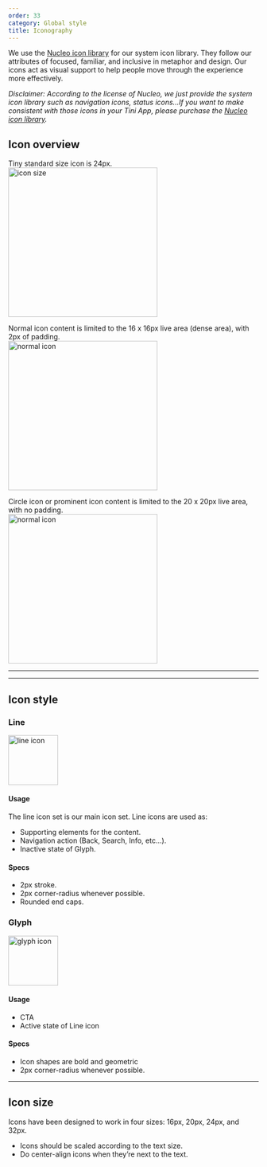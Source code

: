 ```yaml
---
order: 33
category: Global style
title: Iconography
---
```


We use the [Nucleo icon library](https://nucleoapp.com/) for our system icon library. They follow our attributes of focused, familiar, and inclusive in metaphor and design. Our icons act as visual support to help people move through the experience more effectively.

_Disclaimer: According to the license of Nucleo, we just provide the system icon library such as navigation icons, status icons...If you want to make consistent with those icons in your Tini App, please purchase the [Nucleo icon library](https://nucleoapp.com/)._

## Icon overview

Tiny standard size icon is 24px. <br />
<img className="img-basic" src="https://salt.tikicdn.com/ts/social/8d/a2/30/cdcaf1f36812d29caf0c1387b77d6029.png" alt="icon size" height="300px" />

Normal icon content is limited to the 16 x 16px live area (dense area), with 2px of padding. <br />
<img className="img-basic" src="https://salt.tikicdn.com/ts/social/a4/9a/af/61dc1ff3e7cce3008fb357794b9cb279.png" alt="normal icon" height="300px" />

Circle icon or prominent icon content is limited to the 20 x 20px live area, with no padding. <br />
<img className="img-basic" src="https://salt.tikicdn.com/ts/social/6e/cd/0a/65e110e4a4a2646b75f2c264ff477ed4.png" alt="normal icon" height="300px" />

---

---

## Icon style

### Line

<img className="img-basic" src="https://salt.tikicdn.com/ts/social/9b/1b/79/2b4de89a0e44b329bcb6b81836a976f9.png" alt="line icon" height="100px" />

#### Usage

The line icon set is our main icon set. Line icons are used as:

- Supporting elements for the content.
- Navigation action (Back, Search, Info, etc...).
- Inactive state of Glyph.

#### Specs

- 2px stroke.
- 2px corner-radius whenever possible.
- Rounded end caps.

### Glyph

<img className="img-basic" src="https://salt.tikicdn.com/ts/social/ec/9c/42/7bd49b1602da727010533c372517d6e8.png" alt="glyph icon" height="100px" />

#### Usage

- CTA
- Active state of Line icon

#### Specs

- Icon shapes are bold and geometric
- 2px corner-radius whenever possible.

---

## Icon size

Icons have been designed to work in four sizes: 16px, 20px, 24px, and 32px.

- Icons should be scaled according to the text size.
- Do center-align icons when they’re next to the text.

